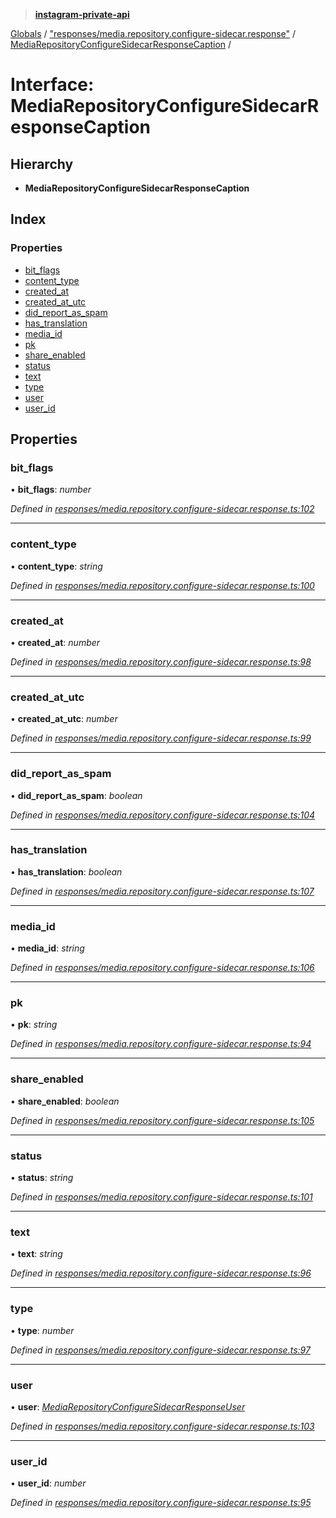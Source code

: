 > **[instagram-private-api](../README.md)**

[Globals](../README.md) / ["responses/media.repository.configure-sidecar.response"](../modules/_responses_media_repository_configure_sidecar_response_.md) / [MediaRepositoryConfigureSidecarResponseCaption](_responses_media_repository_configure_sidecar_response_.mediarepositoryconfiguresidecarresponsecaption.md) /

# Interface: MediaRepositoryConfigureSidecarResponseCaption

## Hierarchy

* **MediaRepositoryConfigureSidecarResponseCaption**

## Index

### Properties

* [bit_flags](_responses_media_repository_configure_sidecar_response_.mediarepositoryconfiguresidecarresponsecaption.md#bit_flags)
* [content_type](_responses_media_repository_configure_sidecar_response_.mediarepositoryconfiguresidecarresponsecaption.md#content_type)
* [created_at](_responses_media_repository_configure_sidecar_response_.mediarepositoryconfiguresidecarresponsecaption.md#created_at)
* [created_at_utc](_responses_media_repository_configure_sidecar_response_.mediarepositoryconfiguresidecarresponsecaption.md#created_at_utc)
* [did_report_as_spam](_responses_media_repository_configure_sidecar_response_.mediarepositoryconfiguresidecarresponsecaption.md#did_report_as_spam)
* [has_translation](_responses_media_repository_configure_sidecar_response_.mediarepositoryconfiguresidecarresponsecaption.md#has_translation)
* [media_id](_responses_media_repository_configure_sidecar_response_.mediarepositoryconfiguresidecarresponsecaption.md#media_id)
* [pk](_responses_media_repository_configure_sidecar_response_.mediarepositoryconfiguresidecarresponsecaption.md#pk)
* [share_enabled](_responses_media_repository_configure_sidecar_response_.mediarepositoryconfiguresidecarresponsecaption.md#share_enabled)
* [status](_responses_media_repository_configure_sidecar_response_.mediarepositoryconfiguresidecarresponsecaption.md#status)
* [text](_responses_media_repository_configure_sidecar_response_.mediarepositoryconfiguresidecarresponsecaption.md#text)
* [type](_responses_media_repository_configure_sidecar_response_.mediarepositoryconfiguresidecarresponsecaption.md#type)
* [user](_responses_media_repository_configure_sidecar_response_.mediarepositoryconfiguresidecarresponsecaption.md#user)
* [user_id](_responses_media_repository_configure_sidecar_response_.mediarepositoryconfiguresidecarresponsecaption.md#user_id)

## Properties

###  bit_flags

• **bit_flags**: *number*

*Defined in [responses/media.repository.configure-sidecar.response.ts:102](https://github.com/dilame/instagram-private-api/blob/3e16058/src/responses/media.repository.configure-sidecar.response.ts#L102)*

___

###  content_type

• **content_type**: *string*

*Defined in [responses/media.repository.configure-sidecar.response.ts:100](https://github.com/dilame/instagram-private-api/blob/3e16058/src/responses/media.repository.configure-sidecar.response.ts#L100)*

___

###  created_at

• **created_at**: *number*

*Defined in [responses/media.repository.configure-sidecar.response.ts:98](https://github.com/dilame/instagram-private-api/blob/3e16058/src/responses/media.repository.configure-sidecar.response.ts#L98)*

___

###  created_at_utc

• **created_at_utc**: *number*

*Defined in [responses/media.repository.configure-sidecar.response.ts:99](https://github.com/dilame/instagram-private-api/blob/3e16058/src/responses/media.repository.configure-sidecar.response.ts#L99)*

___

###  did_report_as_spam

• **did_report_as_spam**: *boolean*

*Defined in [responses/media.repository.configure-sidecar.response.ts:104](https://github.com/dilame/instagram-private-api/blob/3e16058/src/responses/media.repository.configure-sidecar.response.ts#L104)*

___

###  has_translation

• **has_translation**: *boolean*

*Defined in [responses/media.repository.configure-sidecar.response.ts:107](https://github.com/dilame/instagram-private-api/blob/3e16058/src/responses/media.repository.configure-sidecar.response.ts#L107)*

___

###  media_id

• **media_id**: *string*

*Defined in [responses/media.repository.configure-sidecar.response.ts:106](https://github.com/dilame/instagram-private-api/blob/3e16058/src/responses/media.repository.configure-sidecar.response.ts#L106)*

___

###  pk

• **pk**: *string*

*Defined in [responses/media.repository.configure-sidecar.response.ts:94](https://github.com/dilame/instagram-private-api/blob/3e16058/src/responses/media.repository.configure-sidecar.response.ts#L94)*

___

###  share_enabled

• **share_enabled**: *boolean*

*Defined in [responses/media.repository.configure-sidecar.response.ts:105](https://github.com/dilame/instagram-private-api/blob/3e16058/src/responses/media.repository.configure-sidecar.response.ts#L105)*

___

###  status

• **status**: *string*

*Defined in [responses/media.repository.configure-sidecar.response.ts:101](https://github.com/dilame/instagram-private-api/blob/3e16058/src/responses/media.repository.configure-sidecar.response.ts#L101)*

___

###  text

• **text**: *string*

*Defined in [responses/media.repository.configure-sidecar.response.ts:96](https://github.com/dilame/instagram-private-api/blob/3e16058/src/responses/media.repository.configure-sidecar.response.ts#L96)*

___

###  type

• **type**: *number*

*Defined in [responses/media.repository.configure-sidecar.response.ts:97](https://github.com/dilame/instagram-private-api/blob/3e16058/src/responses/media.repository.configure-sidecar.response.ts#L97)*

___

###  user

• **user**: *[MediaRepositoryConfigureSidecarResponseUser](_responses_media_repository_configure_sidecar_response_.mediarepositoryconfiguresidecarresponseuser.md)*

*Defined in [responses/media.repository.configure-sidecar.response.ts:103](https://github.com/dilame/instagram-private-api/blob/3e16058/src/responses/media.repository.configure-sidecar.response.ts#L103)*

___

###  user_id

• **user_id**: *number*

*Defined in [responses/media.repository.configure-sidecar.response.ts:95](https://github.com/dilame/instagram-private-api/blob/3e16058/src/responses/media.repository.configure-sidecar.response.ts#L95)*